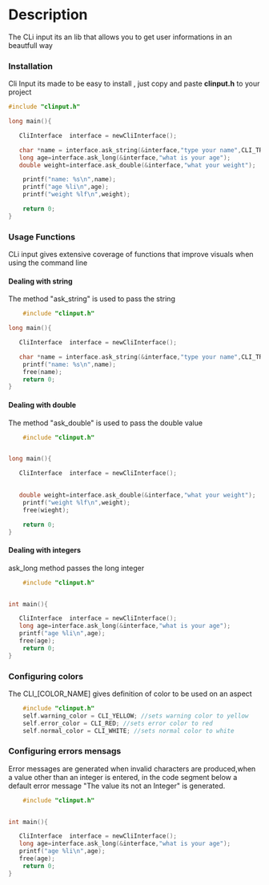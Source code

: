 # Description
The CLi input its an lib that allows you to get user informations in an beautfull way


### Installation
Cli Input its made to be easy to install , just copy and paste **clinput.h** to your project 
~~~c
#include "clinput.h"

long main(){

   CliInterface  interface = newCliInterface();

   char *name = interface.ask_string(&interface,"type your name",CLI_TRIM);
   long age=interface.ask_long(&interface,"what is your age");
   double weight=interface.ask_double(&interface,"what your weight");

    printf("name: %s\n",name);
    printf("age %li\n",age);
    printf("weight %lf\n",weight);

    return 0;
}
~~~

### Usage Functions 
CLi input gives extensive coverage of functions that improve visuals when using the command line
#### Dealing with string
The method "ask_string" is used to pass the string
~~~c
    #include "clinput.h"

long main(){

   CliInterface  interface = newCliInterface();

   char *name = interface.ask_string(&interface,"type your name",CLI_TRIM);
    printf("name: %s\n",name);
    free(name);
    return 0;
}
~~~
#### Dealing with double
The method "ask_double" is used to pass the double value
~~~c
    #include "clinput.h"


long main(){

   CliInterface  interface = newCliInterface();

  
   double weight=interface.ask_double(&interface,"what your weight");
    printf("weight %lf\n",weight);
    free(wieght);

    return 0;
}
~~~
#### Dealing with integers
ask_long method passes the long integer 
~~~c
    #include "clinput.h"


int main(){

   CliInterface  interface = newCliInterface();
   long age=interface.ask_long(&interface,"what is your age");
   printf("age %li\n",age);
   free(age);
    return 0;
}
~~~
### Configuring colors 
The CLI_[COLOR_NAME] gives definition of color to be used on an aspect
~~~c
    #include "clinput.h"
    self.warning_color = CLI_YELLOW; //sets warning color to yellow
    self.error_color = CLI_RED; //sets error color to red
    self.normal_color = CLI_WHITE; //sets normal color to white
~~~


### Configuring errors mensags
Error messages are generated when invalid characters are produced,when a value other than an integer is entered, in the code segment below a default error message "The value its not an Integer" is generated.
~~~c
    #include "clinput.h"


int main(){

   CliInterface  interface = newCliInterface();
   long age=interface.ask_long(&interface,"what is your age");
   printf("age %li\n",age);
   free(age);
    return 0;
}
~~~


